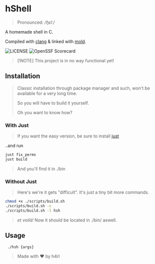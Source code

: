 # hShell

> Pronounced: _/ɧɛlː/_

A homemade shell in C.

Compiled with [clang](https://github.com/llvm/llvm-project/tree/main/clang) & linked with [mold](https://github.com/rui314/mold).

![[LICENSE](https://github.com/h4rldev/hshell/blob/main/LICENSE)](https://img.shields.io/github/license/h4rldev/hshell?style=flat-square)
![[OpenSSF Scorecard](https://securityscorecards.dev/viewer/?uri=github.com/h4rldev/hshell)](https://api.securityscorecards.dev/projects/github.com/h4rldev/hshell/badge?style=flat-square)

> \[!NOTE\]
> This project is in no way functional yet!

## Installation

> Classic installation through package manager and such, won't be available for a very long time.
>
> So you will have to build it yourself.
>
> Oh you want to know how?

### With Just

> If you want the easy version, be sure to install [just](https://github.com/casey/just)

..and run

```sh
just fix_perms
just build
```

> And you'll find it in ./bin

### Without Just

> Here's we're it gets "difficult". It's just a tiny bit more commands.

```sh
chmod +x ./scripts/build.sh
./scripts/build.sh -c
./scripts/build.sh -l hsh
```

> _et voilà!_ Now it should be located in ./bin/ aswell.

## Usage

```sh
 ./hsh {args}
```

> Made with :heart: by h4rl
